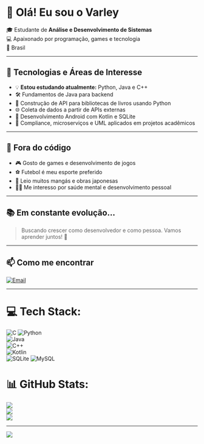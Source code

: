 # 👋 Olá! Eu sou o Varley

🎓 Estudante de **Análise e Desenvolvimento de Sistemas**  
💻 Apaixonado por programação, games e tecnologia  
📍 Brasil

---

## 🚀 Tecnologias e Áreas de Interesse

- 💡 **Estou estudando atualmente:** Python, Java e C++
- 🛠️ Fundamentos de Java para backend  
- 🔧 Construção de API para bibliotecas de livros usando Python  
- 🌐 Coleta de dados a partir de APIs externas  
- 📱 Desenvolvimento Android com Kotlin e SQLite  
- 🧩 Compliance, microserviços e UML aplicados em projetos acadêmicos  

---

## 🎯 Fora do código

- 🎮 Gosto de games e desenvolvimento de jogos  
- ⚽ Futebol é meu esporte preferido  
- 📖 Leio muitos mangás e obras japonesas   
- 🧘‍♂️ Me interesso por saúde mental e desenvolvimento pessoal  

---

## 📚 Em constante evolução...

> Buscando crescer como desenvolvedor e como pessoa. Vamos aprender juntos! 🚀

---

## 📫 Como me encontrar

[![Email](https://img.shields.io/badge/Email-D14836?style=for-the-badge&logo=gmail&logoColor=white)](mailto:varleymarques852@gmail.com)

---




# 💻 Tech Stack:
![C](https://img.shields.io/badge/c-%2300599C.svg?style=for-the-badge&logo=c&logoColor=white)
![Python](https://img.shields.io/badge/Python-3670A0?style=for-the-badge&logo=python&logoColor=ffffff)  
![Java](https://img.shields.io/badge/Java-ED8B00?style=for-the-badge&logo=java&logoColor=white)  
![C++](https://img.shields.io/badge/C++-00599C?style=for-the-badge&logo=c%2b%2b&logoColor=white)  
![Kotlin](https://img.shields.io/badge/Kotlin-7F52FF?style=for-the-badge&logo=kotlin&logoColor=white)  
![SQLite](https://img.shields.io/badge/SQLite-003B57?style=for-the-badge&logo=sqlite&logoColor=white)
![MySQL](https://img.shields.io/badge/MySQL-4479A1?style=for-the-badge&logo=mysql&logoColor=white)

# 📊 GitHub Stats:
![](https://github-readme-stats.vercel.app/api?username=Varley852&theme=tokyonight&hide_border=false&include_all_commits=false&count_private=false)<br/>
![](https://github-readme-streak-stats.herokuapp.com/?user=Varley852&theme=tokyonight&hide_border=false)<br/>
![](https://github-readme-stats.vercel.app/api/top-langs/?username=Varley852&theme=tokyonight&hide_border=false&include_all_commits=false&count_private=false&layout=compact)

---
[![](https://visitcount.itsvg.in/api?id=Varley852&icon=0&color=0)](https://visitcount.itsvg.in)

<!-- Proudly created with GPRM ( https://gprm.itsvg.in ) -->
